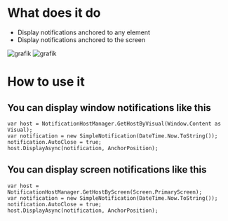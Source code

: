 
# What does it do

- Display notifications anchored to any element
- Display notifications anchored to the screen

![grafik](https://user-images.githubusercontent.com/5545184/51777941-acd68500-20ff-11e9-8995-e91f36df0dc3.png)
![grafik](https://user-images.githubusercontent.com/5545184/51778028-0ccd2b80-2100-11e9-85bb-72a34fc336bf.png)

# How to use it

## You can display window notifications like this

    var host = NotificationHostManager.GetHostByVisual(Window.Content as Visual);
    var notification = new SimpleNotification(DateTime.Now.ToString());
    notification.AutoClose = true;
    host.DisplayAsync(notification, AnchorPosition);

## You can display screen notifications like this

    var host = NotificationHostManager.GetHostByScreen(Screen.PrimaryScreen);
    var notification = new SimpleNotification(DateTime.Now.ToString());
    notification.AutoClose = true;
    host.DisplayAsync(notification, AnchorPosition);

